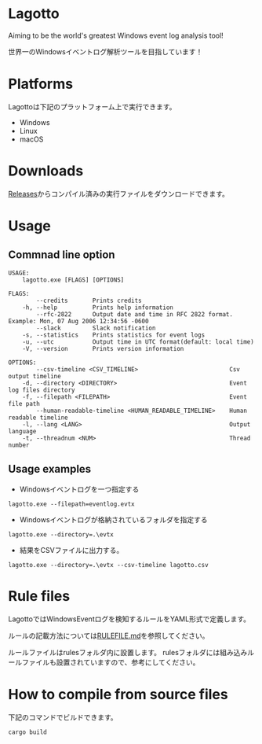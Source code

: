 # Lagotto
Aiming to be the world's greatest Windows event log analysis tool!

世界一のWindowsイベントログ解析ツールを目指しています！


# Platforms
Lagottoは下記のプラットフォーム上で実行できます。
* Windows
* Linux
* macOS

# Downloads
[Releases](https://github.com/Yamato-Security/YamatoEventAnalyzer/releases)からコンパイル済みの実行ファイルをダウンロードできます。

# Usage
## Commnad line option
````
USAGE:
    lagotto.exe [FLAGS] [OPTIONS]

FLAGS:
        --credits       Prints credits
    -h, --help          Prints help information
        --rfc-2822      Output date and time in RFC 2822 format. Example: Mon, 07 Aug 2006 12:34:56 -0600
        --slack         Slack notification
    -s, --statistics    Prints statistics for event logs
    -u, --utc           Output time in UTC format(default: local time)
    -V, --version       Prints version information

OPTIONS:
        --csv-timeline <CSV_TIMELINE>                          Csv output timeline
    -d, --directory <DIRECTORY>                                Event log files directory
    -f, --filepath <FILEPATH>                                  Event file path
        --human-readable-timeline <HUMAN_READABLE_TIMELINE>    Human readable timeline
    -l, --lang <LANG>                                          Output language
    -t, --threadnum <NUM>                                      Thread number
````

## Usage examples
* Windowsイベントログを一つ指定する
````
lagotto.exe --filepath=eventlog.evtx
````

* Windowsイベントログが格納されているフォルダを指定する
````
lagotto.exe --directory=.\evtx
````

* 結果をCSVファイルに出力する。
````
lagotto.exe --directory=.\evtx --csv-timeline lagotto.csv
````

# Rule files
LagottoではWindowsEventログを検知するルールをYAML形式で定義します。

ルールの記載方法については[RULEFILE.md](./RULEFILE.md)を参照してください。

ルールファイルはrulesフォルダ内に設置します。
rulesフォルダには組み込みルールファイルも設置されていますので、参考にしてください。

# How to compile from source files
下記のコマンドでビルドできます。

````
cargo build
````